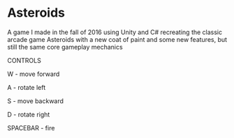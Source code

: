 # Asteroids
A game I made in the fall of 2016 using Unity and C# recreating the classic arcade game Asteroids with a new coat of paint and some new features, but still the same core gameplay mechanics

CONTROLS

W - move forward

A - rotate left

S - move backward

D - rotate right

SPACEBAR - fire
